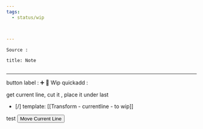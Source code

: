 ```yaml
---
tags:
  - status/wip



---
```


 
````ad-tip
Source : 

````

````ad-note
title: Note
 

````

---

button label :  ➕ 🚧 Wip
quickadd : 

get current line, cut it , place it under last 

- [/] template: [[Transform - currentline - to wip]]


test
<button class="templater-button" onclick="templater.runScript('move-current-line')">Move Current Line</button>
